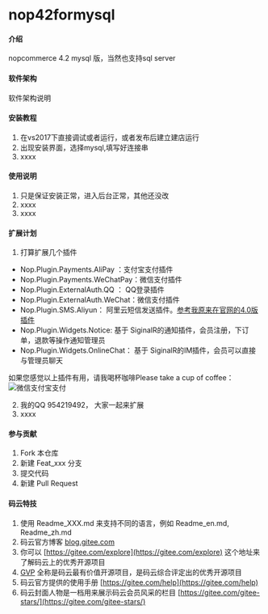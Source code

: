 # nop42formysql

#### 介绍
nopcommerce 4.2 mysql 版，当然也支持sql server

#### 软件架构
软件架构说明


#### 安装教程

1. 在vs2017下直接调试或者运行，或者发布后建立建店运行
2. 出现安装界面，选择mysql,填写好连接串
3. xxxx

#### 使用说明

1. 只是保证安装正常，进入后台正常，其他还没改
2. xxxx
3. xxxx

#### 扩展计划

1. 打算扩展几个插件
- Nop.Plugin.Payments.AliPay   ：支付宝支付插件
- Nop.Plugin.Payments.WeChatPay：微信支付插件
- Nop.Plugin.ExternalAuth.QQ ：  QQ登录插件
- Nop.Plugin.ExternalAuth.WeChat：微信支付插件
- Nop.Plugin.SMS.Aliyun：   阿里云短信发送插件。[参考我原来在官网的4.0版插件](https://www.nopcommerce.com/p/3191/noppluginsmsaliyun.aspx)
- Nop.Plugin.Widgets.Notice: 基于 SiginalR的通知插件，会员注册，下订单，退款等操作通知管理员
- Nop.Plugin.Widgets.OnlineChat： 基于 SiginalR的IM插件，会员可以直接与管理员聊天

如果您感觉以上插件有用，请我喝杯咖啡Please take a cup of coffee：
![微信支付宝支付](http://i67.tinypic.com/w8rhjk.jpg "请使用微信或者支付宝扫码")

2. 我的QQ 954219492， 大家一起来扩展
3. xxxx



#### 参与贡献

1. Fork 本仓库
2. 新建 Feat_xxx 分支
3. 提交代码
4. 新建 Pull Request


#### 码云特技

1. 使用 Readme\_XXX.md 来支持不同的语言，例如 Readme\_en.md, Readme\_zh.md
2. 码云官方博客 [blog.gitee.com](https://blog.gitee.com)
3. 你可以 [https://gitee.com/explore](https://gitee.com/explore) 这个地址来了解码云上的优秀开源项目
4. [GVP](https://gitee.com/gvp) 全称是码云最有价值开源项目，是码云综合评定出的优秀开源项目
5. 码云官方提供的使用手册 [https://gitee.com/help](https://gitee.com/help)
6. 码云封面人物是一档用来展示码云会员风采的栏目 [https://gitee.com/gitee-stars/](https://gitee.com/gitee-stars/)